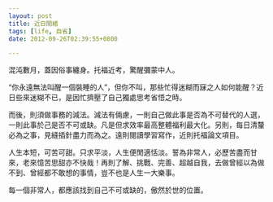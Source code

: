 ```yaml
---
layout: post
title: 近日閒緒
tags: [life, 自省]
date: 2012-09-26T02:39:55+0800

---
```


混沌數月，蓋因俗事纏身。托福近考，驚醒彌蒙中人。

“你永遠無法叫醒一個裝睡的人”，但你不叫，那些忙得迷糊而寐之人如何能醒？近日些來迷糊不已，是因忙擠壓了自己獨處思考省悟之時。

而後，則須做事務的減法。減法有倆慮，一則自己做此事是否為不可替代的人選，一則此事於己是否不可或缺。凡是但求效率最高整體福利最大化。另則，每日清釐必為之事，見縫插針盡力而為之。遠則閱讀學習寫作，近則托福論文項目。

人生本短，可苦可甜。只求平淡，人生便閒適恬淡。誓為非常人，必歷苦盡而甘來，老來憶苦思甜亦不快哉！再則了解、挑戰、完善、超越自我，去做曾經以為做不到、曾經都不敢想的事情，豈不也是人生一大樂事。

每一個非常人，都應該找到自己不可或缺的，傲然於世的位置。